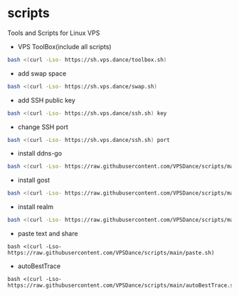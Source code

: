 # scripts
Tools and Scripts for Linux VPS

<!--
# cdn: https://cdn.jsdelivr.net/gh/:user/:repo/, https://cdn.jsdelivr.net/gh/cloudend/scripts@main/tools.sh
# cdn: https://hub.fastgit.org/:user/:repo/, https://hub.fastgit.org/zhboner/realm/releases/download/v1.4/realm
# cdn: https://ghproxy.com/https://github.com/:user/:repo/, https://ghproxy.com/https://github.com/zhboner/realm/releases/download/v1.4/realm
-->

- VPS ToolBox(include all scripts)
```sh
bash <(curl -Lso- https://sh.vps.dance/toolbox.sh)
```
- add swap space
```sh
bash <(curl -Lso- https://sh.vps.dance/swap.sh)
```
- add SSH public key
```sh
bash <(curl -Lso- https://sh.vps.dance/ssh.sh) key
```
- change SSH port
```sh
bash <(curl -Lso- https://sh.vps.dance/ssh.sh) port
```

- install ddns-go
```sh
bash <(curl -Lso- https://raw.githubusercontent.com/VPSDance/scripts/main/tools.sh) ddns-go -p
```
- install gost
```sh
bash <(curl -Lso- https://raw.githubusercontent.com/VPSDance/scripts/main/tools.sh) gost -p
```
- install realm
```sh
bash <(curl -Lso- https://raw.githubusercontent.com/VPSDance/scripts/main/tools.sh) realm -p
```

- paste text and share
```
bash <(curl -Lso- https://raw.githubusercontent.com/VPSDance/scripts/main/paste.sh)
```

- autoBestTrace
```
bash <(curl -Lso- https://raw.githubusercontent.com/VPSDance/scripts/main/autoBestTrace.sh)
```

<!--
update cache:
- https://purge.jsdelivr.net/gh/VPSDance/scripts@main/toolbox.sh
- https://purge.jsdelivr.net/gh/VPSDance/scripts@main/tools.sh
-->
